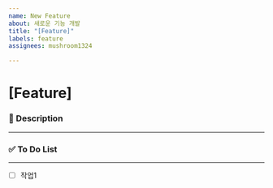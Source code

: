 ```yaml
---
name: New Feature
about: 새로운 기능 개발
title: "[Feature]"
labels: feature
assignees: mushroom1324

---
```


# [Feature] <!--{ 작업 내용 }-->

### 📝 Description

---
<!-- 아래에 설명을 적어주세요 -->


### ✅ To Do List 

---
<!-- 아래에 어떤 작업을 해야 하는지 적어주세요 -->
- [ ] 작업1
